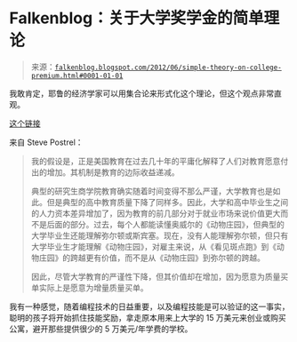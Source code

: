 <!--yml

分类：未分类

日期：2024 年 05 月 12 日 20:26:58

-->

# Falkenblog：关于大学奖学金的简单理论

> 来源：[`falkenblog.blogspot.com/2012/06/simple-theory-on-college-premium.html#0001-01-01`](http://falkenblog.blogspot.com/2012/06/simple-theory-on-college-premium.html#0001-01-01)

我敢肯定，耶鲁的经济学家可以用集合论来形式化这个理论，但这个观点非常直观。

[这个链接](http://strategyprofs.wordpress.com/2012/06/19/marginalism-and-the-higher-ed-paradox/)

来自 Steve Postrel：

> 我的假设是，正是美国教育在过去几十年的平庸化解释了人们对教育愿意付出的增加。其机制是教育的边际收益递减。
> 
> 典型的研究生商学院教育确实随着时间变得不那么严谨，大学教育也是如此。但是典型的高中教育质量下降了同样多。因此，大学和高中毕业生之间的人力资本差异增加了，因为教育的前几部分对于就业市场来说价值更大而不是后面的部分。过去，每个人都能读懂奥威尔的《动物庄园》，但典型的大学毕业生还能理解弥尔顿或斯宾塞。现在，没有人能理解弥尔顿，但只有大学毕业生才能理解《动物庄园》，对雇主来说，从《看见斑点跑》到《动物庄园》的跨越更有价值，而不是从《动物庄园》到弥尔顿的跨越。
> 
> 因此，尽管大学教育的严谨性下降，但其价值却在增加，因为愿意为质量买单实际上是愿意为增量质量买单。

我有一种感觉，随着编程技术的日益重要，以及编程技能是可以验证的这一事实，聪明的孩子将开始抓住技能奖励，拿走原本用来上大学的 15 万美元来创业或购买公寓，避开那些提供很少的 5 万美元/年学费的学校。
